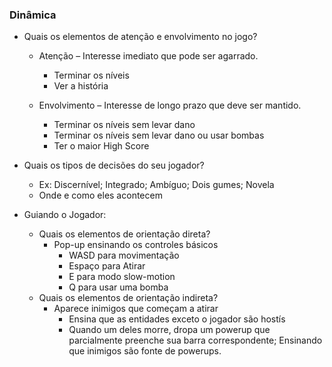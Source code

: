 ### Dinâmica

- Quais os elementos de atenção e envolvimento no jogo?
    - Atenção – Interesse imediato que pode ser agarrado.
        - Terminar os níveis  
        - Ver a história  
        
    - Envolvimento – Interesse de longo prazo que deve ser mantido.
        - Terminar os níveis sem levar dano
		- Terminar os níveis sem levar dano ou usar bombas
		- Ter o maior High Score

- Quais os tipos de decisões do seu jogador? 
    - Ex: Discernível; Integrado; Ambíguo; Dois gumes; Novela
    - Onde e como eles acontecem

- Guiando o Jogador:
    - Quais os elementos de orientação direta?  
       - Pop-up ensinando os controles básicos   
            - WASD para movimentação  
            - Espaço para Atirar  
            - E para modo slow-motion  
            - Q para usar uma bomba  
    - Quais os elementos de orientação indireta?
        - Aparece inimigos que começam a atirar  
            - Ensina que as entidades exceto o jogador são hostís  
            - Quando um deles morre, dropa um powerup que parcialmente preenche sua barra correspondente; Ensinando que inimigos são fonte de powerups.  
